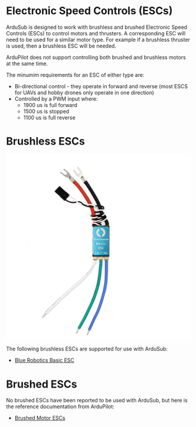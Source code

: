# Electronic Speed Controls (ESCs)

ArduSub is designed to work with brushless and brushed Electronic Speed Controls (ESCs) to control motors and thrusters. A corresponding ESC will need to be used for a similar motor type. For example if a brushless thruster is used, then a brushless ESC will be needed.

ArduPilot does not support controlling both brushed and brushless motors at the same time.

The minumim requirements for an ESC of either type are:

* Bi-directional control - they operate in forward and reverse (most ESCS for UAVs and hobby drones only operate in one direction)
* Controlled by a PWM input where:
    * 1900 us is full forward
    * 1500 us is stopped
    * 1100 us is full reverse

# Brushless ESCs

<img src="/images/introduction/hardware/hardware-besc.png" class="img-responsive img-center" style="max-height:600px;">

The following brushless ESCs are supported for use with ArduSub:

* [Blue Robotics Basic ESC](https://bluerobotics.com/store/thrusters/speed-controllers/besc30-r3/)

# Brushed ESCs

No brushed ESCs have been reported to be used with ArduSub, but here is the reference documentation from ArduPilot:

* [Brushed Motor ESCs](https://ardupilot.org/rover/docs/common-brushed-motors.html)
